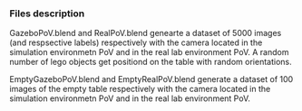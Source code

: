 ### Files description
GazeboPoV.blend and RealPoV.blend genearte a dataset of 5000 images (and respsective labels) respectively with the camera located in the simulation environmetn PoV and in the real lab environment PoV. A random number of lego objects get positiond on the table with random orientations.

EmptyGazeboPoV.blend and EmptyRealPoV.blend generate a dataset of 100 images of the empty table respectively with the camera located in the simulation environmetn PoV and in the real lab environment PoV.
